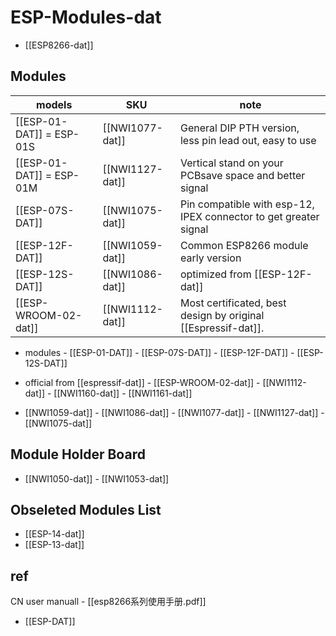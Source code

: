 # ESP-Modules-dat

- [[ESP8266-dat]]

## Modules 

| models                   | SKU             | note                                                             |
| ------------------------ | --------------- | ---------------------------------------------------------------- |
| [[ESP-01-DAT]] = ESP-01S | [[NWI1077-dat]] | General DIP PTH version, less pin lead out, easy to use          |
| [[ESP-01-DAT]] = ESP-01M | [[NWI1127-dat]] | Vertical stand on your PCBsave space and better signal           |
| [[ESP-07S-DAT]]          | [[NWI1075-dat]] | Pin compatible with esp-12, IPEX connector to get greater signal |
| [[ESP-12F-DAT]]          | [[NWI1059-dat]] | Common ESP8266 module early version                              |
| [[ESP-12S-DAT]]          | [[NWI1086-dat]] | optimized from [[ESP-12F-dat]]                                   |
| [[ESP-WROOM-02-dat]]     | [[NWI1112-dat]] | Most certificated, best design by original [[Espressif-dat]].    |





- modules - [[ESP-01-DAT]] - [[ESP-07S-DAT]] - [[ESP-12F-DAT]] - [[ESP-12S-DAT]]

- official from [[espressif-dat]] - [[ESP-WROOM-02-dat]] - [[NWI1112-dat]] - [[NWI1160-dat]] - [[NWI1161-dat]]

- [[NWI1059-dat]] - [[NWI1086-dat]] - [[NWI1077-dat]] - [[NWI1127-dat]] - [[NWI1075-dat]]

## Module Holder Board 

- [[NWI1050-dat]] - [[NWI1053-dat]]



## Obseleted Modules List 

- [[ESP-14-dat]]
- [[ESP-13-dat]]


## ref 

CN user manuall - [[esp8266系列使用手册.pdf]]


- [[ESP-DAT]]